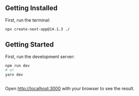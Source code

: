 ## Getting Installed

First, run the terminal:

```bash
npx create-next-app@14.1.3 ./

```

## Getting Started

First, run the development server:

```bash
npm run dev
# or
yarn dev



```

Open [http://localhost:3000](http://localhost:3000) with your browser to see the result.

